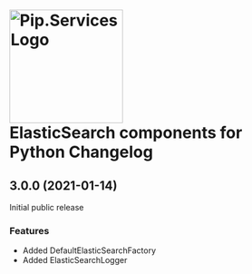 # <img src="https://uploads-ssl.webflow.com/5ea5d3315186cf5ec60c3ee4/5edf1c94ce4c859f2b188094_logo.svg" alt="Pip.Services Logo" width="200"> <br/> ElasticSearch components for Python Changelog

## <a name="3.0.0"></a> 3.0.0 (2021-01-14) 

Initial public release

### Features
* Added DefaultElasticSearchFactory
* Added ElasticSearchLogger